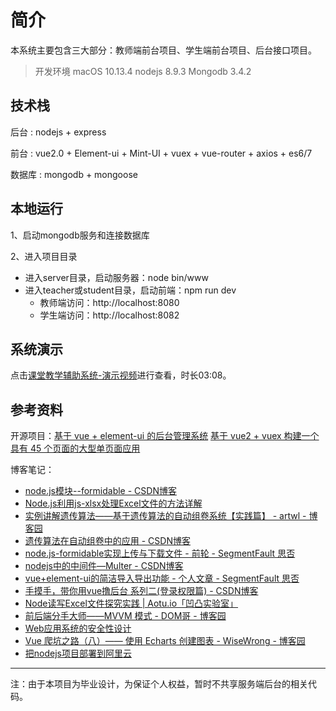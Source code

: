 # 简介

本系统主要包含三大部分：教师端前台项目、学生端前台项目、后台接口项目。

>  开发环境 macOS 10.13.4  nodejs 8.9.3  Mongodb 3.4.2
>


## 技术栈

后台 : nodejs + express 

前台 : vue2.0 + Element-ui + Mint-UI + vuex + vue-router + axios + es6/7 

数据库 : mongodb + mongoose 

## 本地运行

1、启动mongodb服务和连接数据库

2、进入项目目录

- 进入server目录，启动服务器：node bin/www
- 进入teacher或student目录，启动前端：npm run dev
  - 教师端访问：http://localhost:8080
  - 学生端访问：http://localhost:8082

## 系统演示

点击[课堂教学辅助系统-演示视频](https://www.bilibili.com/video/BV1c64y1u7be/)进行查看，时长03:08。

## 参考资料

开源项目：[基于 vue + element-ui 的后台管理系统](https://github.com/bailicangdu/vue2-manage)   [基于 vue2 + vuex 构建一个具有 45 个页面的大型单页面应用](https://github.com/bailicangdu/vue2-elm)

博客笔记：

- [node.js模块--formidable - CSDN博客](https://blog.csdn.net/charlene0824/article/details/51234394)
- [Node.js利用js-xlsx处理Excel文件的方法详解](http://www.jb51.net/article/117901.htm)
- [实例讲解遗传算法——基于遗传算法的自动组卷系统【实践篇】 - artwl - 博客园](http://www.cnblogs.com/artwl/archive/2011/05/20/2052262.html)
- [遗传算法在自动组卷中的应用 - CSDN博客](https://blog.csdn.net/qq_25237663/article/details/51742621)
- [node.js-formidable实现上传与下载文件 - 前轮 - SegmentFault 思否](https://segmentfault.com/a/1190000004057022)
- [nodejs中的中间件—Multer - CSDN博客](http://blog.csdn.net/charlene0824/article/details/51154059)
- [vue+element-ui的简洁导入导出功能 - 个人文章 - SegmentFault 思否](https://segmentfault.com/a/1190000012526934)
- [手摸手，带你用vue撸后台 系列二(登录权限篇) - CSDN博客](http://blog.csdn.net/qq_26562641/article/details/78291956)
- [Node读写Excel文件探究实践 | Aotu.io「凹凸实验室」](https://aotu.io/notes/2016/04/07/node-excel/)
- [前后端分手大师——MVVM 模式 - DOM哥 - 博客园](https://www.cnblogs.com/iovec/p/7840228.html)
- [Web应用系统的安全性设计](https://wenku.baidu.com/view/4a36d23984254b35effd3425.html)
- [Vue 爬坑之路（八）—— 使用 Echarts 创建图表 - WiseWrong - 博客园](https://www.cnblogs.com/wisewrong/p/6558001.html)
- [把nodejs项目部署到阿里云](https://blog.csdn.net/chenlinIT/article/details/73343793)



------

注：由于本项目为毕业设计，为保证个人权益，暂时不共享服务端后台的相关代码。